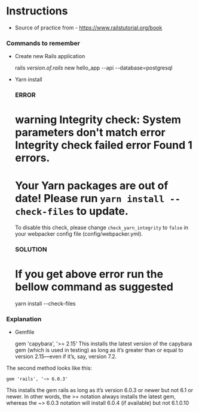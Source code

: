 # Instructions

* Source of practice from - https://www.railstutorial.org/book

### Commands to remember

* Create new Rails application


    rails _version.of.rails_ new hello_app --api --database=postgresql
 
 * Yarn install
 
 
    ### ERROR
    warning Integrity check: System parameters don't match
    error Integrity check failed
    error Found 1 errors.
    ========================================
      Your Yarn packages are out of date!
      Please run `yarn install --check-files` to update.
    ========================================
    To disable this check, please change `check_yarn_integrity`
    to `false` in your webpacker config file (config/webpacker.yml).
    
    ### SOLUTION
    # If you get above error run the bellow command as suggested
    yarn install --check-files
    
    
### Explanation

* Gemfile


    gem 'capybara', '>= 2.15'
This installs the latest version of the capybara gem (which is used in testing) as long as it’s greater than or equal to version 2.15—even if it’s, say, version 7.2.

The second method looks like this:

    gem 'rails', '~> 6.0.3'
This installs the gem rails as long as it’s version 6.0.3 or newer but not 6.1 or newer. In other words, the >= notation always installs the latest gem, whereas the ~> 6.0.3 notation will install 6.0.4 (if available) but not 6.1.0.10
